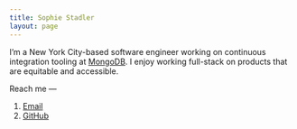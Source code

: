 ```yaml
---
title: Sophie Stadler
layout: page
---
```


I’m a New York City-based software engineer working on continuous integration tooling at [MongoDB](https://mongodb.com). I enjoy working full-stack on products that are equitable and accessible.

Reach me —

1. [Email](mailto:audio-ogres.0a@icloud.com)
2. [GitHub](https://github.com/sophstad)
